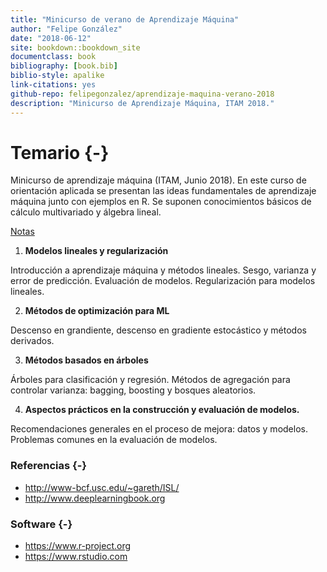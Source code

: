 ```yaml
--- 
title: "Minicurso de verano de Aprendizaje Máquina"
author: "Felipe González"
date: "2018-06-12"
site: bookdown::bookdown_site
documentclass: book
bibliography: [book.bib]
biblio-style: apalike
link-citations: yes
github-repo: felipegonzalez/aprendizaje-maquina-verano-2018
description: "Minicurso de Aprendizaje Máquina, ITAM 2018."
---
```


# Temario {-}

Minicurso de aprendizaje máquina (ITAM, Junio 2018). En este curso de orientación aplicada
se presentan las ideas fundamentales de aprendizaje máquina junto con ejemplos en R. Se suponen conocimientos
básicos de cálculo multivariado y álgebra lineal.

[Notas](https://felipegonzalez.github.io/aprendizaje-maquina-verano-2018/)

1. **Modelos lineales y regularización**

  Introducción a aprendizaje máquina y métodos lineales. Sesgo, varianza y error de predicción. Evaluación de modelos. Regularización para modelos lineales.

2. **Métodos de optimización para ML**

  Descenso en grandiente, descenso en gradiente estocástico y métodos derivados.

3. **Métodos basados en árboles**

  Árboles para clasificación y regresión. Métodos de agregación para controlar varianza: bagging, boosting y bosques aleatorios.

4. **Aspectos prácticos en la construcción y evaluación de modelos.**

  Recomendaciones generales en el proceso de mejora: datos y modelos. Problemas comunes en la evaluación de modelos.

### Referencias {-}

- http://www-bcf.usc.edu/~gareth/ISL/
- http://www.deeplearningbook.org

### Software {-}

- https://www.r-project.org
- https://www.rstudio.com
